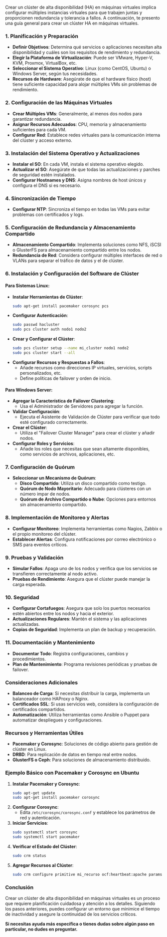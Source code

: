 Crear un clúster de alta disponibilidad (HA) en máquinas virtuales implica configurar múltiples instancias virtuales para que trabajen juntas y proporcionen redundancia y tolerancia a fallos. A continuación, te presento una guía general para crear un clúster HA en máquinas virtuales.

### **1. Planificación y Preparación**

- **Definir Objetivos**: Determina qué servicios o aplicaciones necesitan alta disponibilidad y cuáles son los requisitos de rendimiento y redundancia.
- **Elegir la Plataforma de Virtualización**: Puede ser VMware, Hyper-V, KVM, Proxmox, VirtualBox, etc.
- **Seleccionar el Sistema Operativo**: Linux (como CentOS, Ubuntu) o Windows Server, según tus necesidades.
- **Recursos de Hardware**: Asegúrate de que el hardware físico (host) tiene suficiente capacidad para alojar múltiples VMs sin problemas de rendimiento.

### **2. Configuración de las Máquinas Virtuales**

- **Crear Múltiples VMs**: Generalmente, al menos dos nodos para garantizar redundancia.
- **Asignar Recursos Adecuados**: CPU, memoria y almacenamiento suficientes para cada VM.
- **Configurar Red**: Establece redes virtuales para la comunicación interna del clúster y acceso externo.

### **3. Instalación del Sistema Operativo y Actualizaciones**

- **Instalar el SO**: En cada VM, instala el sistema operativo elegido.
- **Actualizar el SO**: Asegúrate de que todas las actualizaciones y parches de seguridad estén instalados.
- **Configurar Hostnames y DNS**: Asigna nombres de host únicos y configura el DNS si es necesario.

### **4. Sincronización de Tiempo**

- **Configurar NTP**: Sincroniza el tiempo en todas las VMs para evitar problemas con certificados y logs.

### **5. Configuración de Redundancia y Almacenamiento Compartido**

- **Almacenamiento Compartido**: Implementa soluciones como NFS, iSCSI o GlusterFS para almacenamiento compartido entre los nodos.
- **Redundancia de Red**: Considera configurar múltiples interfaces de red o VLANs para separar el tráfico de datos y el de clúster.

### **6. Instalación y Configuración del Software de Clúster**

#### **Para Sistemas Linux:**

- **Instalar Herramientas de Clúster**:
  ```bash
  sudo apt-get install pacemaker corosync pcs
  ```
- **Configurar Autenticación**:
  ```bash
  sudo passwd hacluster
  sudo pcs cluster auth nodo1 nodo2
  ```
- **Crear y Configurar el Clúster**:
  ```bash
  sudo pcs cluster setup --name mi_cluster nodo1 nodo2
  sudo pcs cluster start --all
  ```
- **Configurar Recursos y Respuestas a Fallos**:
  - Añade recursos como direcciones IP virtuales, servicios, scripts personalizados, etc.
  - Define políticas de failover y orden de inicio.

#### **Para Windows Server:**

- **Agregar la Característica de Failover Clustering**:
  - Usa el Administrador de Servidores para agregar la función.
- **Validar Configuración**:
  - Ejecuta el Asistente de Validación de Clúster para verificar que todo esté configurado correctamente.
- **Crear el Clúster**:
  - Utiliza el "Failover Cluster Manager" para crear el clúster y añadir nodos.
- **Configurar Roles y Servicios**:
  - Añade los roles que necesitas que sean altamente disponibles, como servicios de archivos, aplicaciones, etc.

### **7. Configuración de Quórum**

- **Seleccionar un Mecanismo de Quórum**:
  - **Disco Compartido**: Utiliza un disco compartido como testigo.
  - **Quórum de Nodo Mayoritario**: Adecuado para clústeres con un número impar de nodos.
  - **Quórum de Archivo Compartido o Nube**: Opciones para entornos sin almacenamiento compartido.

### **8. Implementación de Monitoreo y Alertas**

- **Configurar Monitoreo**: Implementa herramientas como Nagios, Zabbix o el propio monitoreo del clúster.
- **Establecer Alertas**: Configura notificaciones por correo electrónico o SMS para eventos críticos.

### **9. Pruebas y Validación**

- **Simular Fallos**: Apaga uno de los nodos y verifica que los servicios se transfieren correctamente al nodo activo.
- **Pruebas de Rendimiento**: Asegura que el clúster puede manejar la carga esperada.

### **10. Seguridad**

- **Configurar Cortafuegos**: Asegura que solo los puertos necesarios estén abiertos entre los nodos y hacia el exterior.
- **Actualizaciones Regulares**: Mantén el sistema y las aplicaciones actualizadas.
- **Copias de Seguridad**: Implementa un plan de backup y recuperación.

### **11. Documentación y Mantenimiento**

- **Documentar Todo**: Registra configuraciones, cambios y procedimientos.
- **Plan de Mantenimiento**: Programa revisiones periódicas y pruebas de failover.

### **Consideraciones Adicionales**

- **Balanceo de Carga**: Si necesitas distribuir la carga, implementa un balanceador como HAProxy o Nginx.
- **Certificados SSL**: Si usas servicios web, considera la configuración de certificados compartidos.
- **Automatización**: Utiliza herramientas como Ansible o Puppet para automatizar despliegues y configuraciones.

### **Recursos y Herramientas Útiles**

- **Pacemaker y Corosync**: Soluciones de código abierto para gestión de clúster en Linux.
- **DRBD**: Para replicación de datos en tiempo real entre nodos.
- **GlusterFS o Ceph**: Para soluciones de almacenamiento distribuido.

### **Ejemplo Básico con Pacemaker y Corosync en Ubuntu**

1. **Instalar Pacemaker y Corosync**:
   ```bash
   sudo apt-get update
   sudo apt-get install pacemaker corosync
   ```
2. **Configurar Corosync**:
   - Edita `/etc/corosync/corosync.conf` y establece los parámetros de red y autenticación.
3. **Iniciar Servicios**:
   ```bash
   sudo systemctl start corosync
   sudo systemctl start pacemaker
   ```
4. **Verificar el Estado del Clúster**:
   ```bash
   sudo crm status
   ```
5. **Agregar Recursos al Clúster**:
   ```bash
   sudo crm configure primitive mi_recurso ocf:heartbeat:apache params configfile="/etc/apache2/apache2.conf" op monitor interval="30s"
   ```

### **Conclusión**

Crear un clúster de alta disponibilidad en máquinas virtuales es un proceso que requiere planificación cuidadosa y atención a los detalles. Siguiendo los pasos anteriores, puedes configurar un entorno que minimice el tiempo de inactividad y asegure la continuidad de los servicios críticos.

**Si necesitas ayuda más específica o tienes dudas sobre algún paso en particular, no dudes en preguntar.**
